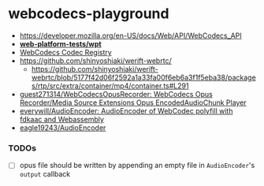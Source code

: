 webcodecs-playground
====================
- https://developer.mozilla.org/en-US/docs/Web/API/WebCodecs_API
- [**web-platform-tests/wpt**](https://github.com/web-platform-tests/wpt/)
- [WebCodecs Codec Registry](https://www.w3.org/TR/webcodecs-codec-registry/#audio-codec-registry)
- https://github.com/shinyoshiaki/werift-webrtc/
  - https://github.com/shinyoshiaki/werift-webrtc/blob/5177f42d06f2592a1a33fa00f6eb6a3f1f5eba38/packages/rtp/src/extra/container/mp4/container.ts#L291
- [guest271314/WebCodecsOpusRecorder: WebCodecs Opus Recorder/Media Source Extensions Opus EncodedAudioChunk Player](https://github.com/guest271314/WebCodecsOpusRecorder)
- [everywill/AudioEncoder: AudioEncoder of WebCodec polyfill with fdkaac and Webassembly](https://github.com/everywill/AudioEncoder)
- [eagle19243/AudioEncoder](https://github.com/eagle19243/AudioEncoder)
### TODOs
- [ ] opus file should be written by appending an empty file in `AudioEncoder`'s `output` callback
